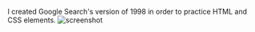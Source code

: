 I created Google Search's version of 1998 in order to practice HTML and CSS elements.
![screenshot](https://www.linkpicture.com/q/google98.png)
